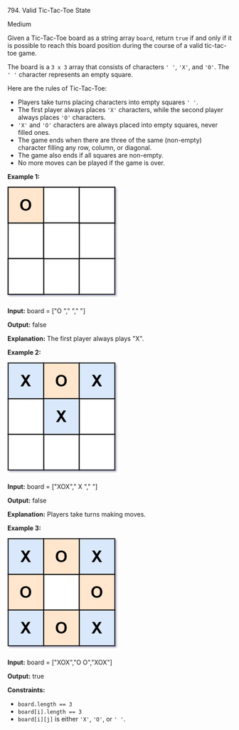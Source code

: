 794\. Valid Tic-Tac-Toe State

Medium

Given a Tic-Tac-Toe board as a string array `board`, return `true` if and only if it is possible to reach this board position during the course of a valid tic-tac-toe game.

The board is a `3 x 3` array that consists of characters `' '`, `'X'`, and `'O'`. The `' '` character represents an empty square.

Here are the rules of Tic-Tac-Toe:

*   Players take turns placing characters into empty squares `' '`.
*   The first player always places `'X'` characters, while the second player always places `'O'` characters.
*   `'X'` and `'O'` characters are always placed into empty squares, never filled ones.
*   The game ends when there are three of the same (non-empty) character filling any row, column, or diagonal.
*   The game also ends if all squares are non-empty.
*   No more moves can be played if the game is over.

**Example 1:**

![](tictactoe1-grid.jpg)

**Input:** board = ["O "," "," "]

**Output:** false

**Explanation:** The first player always plays "X". 

**Example 2:**

![](tictactoe2-grid.jpg)

**Input:** board = ["XOX"," X "," "]

**Output:** false

**Explanation:** Players take turns making moves. 

**Example 3:**

![](tictactoe4-grid.jpg)

**Input:** board = ["XOX","O O","XOX"]

**Output:** true 

**Constraints:**

*   `board.length == 3`
*   `board[i].length == 3`
*   `board[i][j]` is either `'X'`, `'O'`, or `' '`.